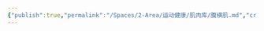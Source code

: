 ```yaml
---
{"publish":true,"permalink":"/Spaces/2-Area/运动健康/肌肉库/腹横肌.md","created":"2025-07-29T23:04:11.047+08:00","modified":"2025-07-29T23:04:11.050+08:00","cssclasses":""}
---
```


